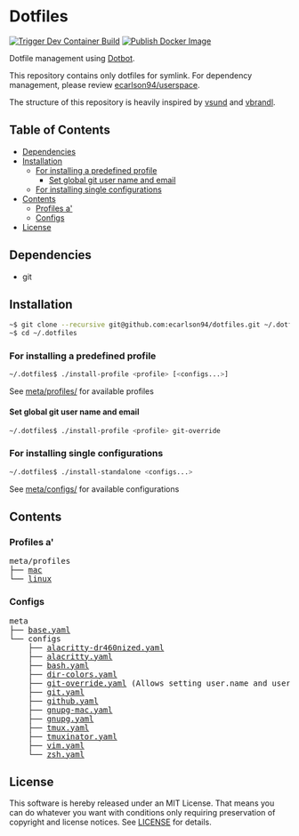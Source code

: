 # Dotfiles
[![Trigger Dev Container Build](https://github.com/ecarlson94/dotfiles/actions/workflows/trigger-container-build.yml/badge.svg?branch=main)](https://github.com/ecarlson94/dotfiles/actions/workflows/trigger-container-build.yml)
[![Publish Docker Image](https://github.com/ecarlson94/userspace/actions/workflows/publish-docker-image.yml/badge.svg?event=repository_dispatch)](https://github.com/ecarlson94/userspace/actions/workflows/publish-docker-image.yml?query=event%3Arepository_dispatch++)

Dotfile management using [Dotbot](https://github.com/anishathalye/dotbot).

This repository contains only dotfiles for symlink. For dependency management,
please review [ecarlson94/userspace](https://github.com/ecarlson94/userspace).

The structure of this repository is heavily inspired by
[vsund](https://github.com/vsund/dotfiles) and [vbrandl](https://github.com/vbrandl/dotfiles).

## Table of Contents
<!-- TOC GFM -->

- [Dependencies](#dependencies)
- [Installation](#installation)
    - [For installing a predefined profile](#for-installing-a-predefined-profile)
        - [Set global git user name and email](#set-global-git-user-name-and-email)
    - [For installing single configurations](#for-installing-single-configurations)
- [Contents](#contents)
    - [Profiles a'](#profiles-a)
    - [Configs](#configs)
- [License](#license)

<!-- /TOC -->

## Dependencies

- git

## Installation

```bash
~$ git clone --recursive git@github.com:ecarlson94/dotfiles.git ~/.dotfiles
~$ cd ~/.dotfiles
```

### For installing a predefined profile

```bash
~/.dotfiles$ ./install-profile <profile> [<configs...>]
```

See [meta/profiles/](./meta/profiles) for available profiles

#### Set global git user name and email

```bash
~/.dotfiles$ ./install-profile <profile> git-override
```

### For installing single configurations

```bash
~/.dotfiles$ ./install-standalone <configs...>
```

See [meta/configs/](./meta/configs) for available configurations

## Contents

### Profiles a'

<pre>
meta/profiles
├── <a href="./meta/profiles/mac" title="mac">mac</a>
└── <a href="./meta/profiles/linux" title="linux">linux</a>
</pre>

### Configs

<pre>
meta
├── <a href="./meta/base.yaml" title="base.yaml">base.yaml</a>
└── configs
    ├── <a href="./meta/configs/alacritty-dr460nized.yaml" title="alacritty-dr460nized.yaml">alacritty-dr460nized.yaml</a>
    ├── <a href="./meta/configs/alacritty.yaml" title="alacritty.yaml">alacritty.yaml</a>
    ├── <a href="./meta/configs/bash.yaml" title="bash.yaml">bash.yaml</a>
    ├── <a href="./meta/configs/dir-colors.yaml" title="dir-colors.yaml">dir-colors.yaml</a>
    ├── <a href="./meta/configs/git-override.yaml" title="git-override.yaml">git-override.yaml</a> (Allows setting user.name and user.email)
    ├── <a href="./meta/configs/git.yaml" title="git.yaml">git.yaml</a>
    ├── <a href="./meta/configs/github.yaml" title="github.yaml">github.yaml</a>
    ├── <a href="./meta/configs/gnupg-mac.yaml" title="gnupg-mac.yaml">gnupg-mac.yaml</a>
    ├── <a href="./meta/configs/gnupg.yaml" title="gnupg.yaml">gnupg.yaml</a>
    ├── <a href="./meta/configs/tmux.yaml" title="tmux.yaml">tmux.yaml</a>
    ├── <a href="./meta/configs/tmuxinator.yaml" title="tmuxinator.yaml">tmuxinator.yaml</a>
    ├── <a href="./meta/configs/vim.yaml" title="vim.yaml">vim.yaml</a>
    └── <a href="./meta/configs/zsh.yaml" title="zsh.yaml">zsh.yaml</a>
</pre>

## License

This software is hereby released under an MIT License. That means you can do whatever you want with conditions only requiring preservation of copyright and license notices.
See [LICENSE](./LICENSE) for details.

